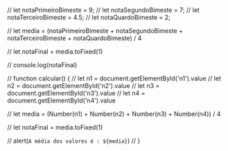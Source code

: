 // let notaPrimeiroBimeste = 9;
// let notaSegundoBimeste = 7;
// let notaTerceiroBimeste = 4.5;
// let notaQuardoBimeste = 2;

// let media = (notaPrimeiroBimeste + notaSegundoBimeste + notaTerceiroBimeste + notaQuardoBimeste) / 4

// let notaFinal = media.toFixed(1)

// console.log(notaFinal)


// function calcular() {
//     let n1 = document.getElementById('n1').value 
//     let n2 = document.getElementById('n2').value 
//     let n3 = document.getElementById('n3').value 
//     let n4 = document.getElementById('n4').value 

//     let media = (Number(n1) + Number(n2) + Number(n3) + Number(n4)) / 4

//     let notaFinal = media.toFixed(1)

//     alert(`A média dos valores é : ${media}`)
// }